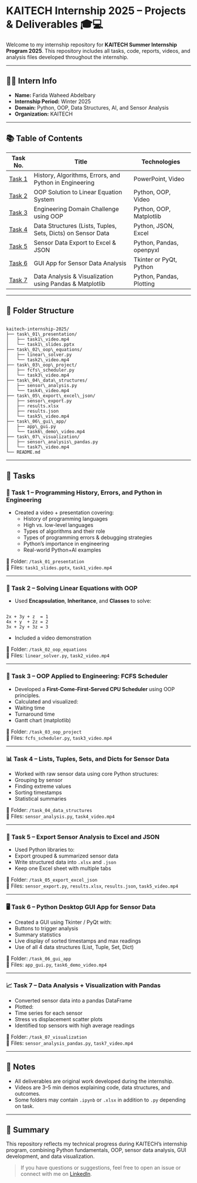 # KAITECH Internship 2025 – Projects & Deliverables 🎓💻

Welcome to my internship repository for **KAITECH Summer Internship Program 2025**. This repository includes all tasks, code, reports, videos, and analysis files developed throughout the internship.

---

## 👩‍💻 Intern Info

- **Name:** Farida Waheed Abdelbary
- **Internship Period:** Winter 2025
- **Domain:** Python, OOP, Data Structures, AI, and Sensor Analysis
- **Organization:** KAITECH

---

## 📚 Table of Contents

| Task No. | Title                                                                 | Technologies             |
|----------|-----------------------------------------------------------------------|--------------------------|
| [Task 1](#task-1) | History, Algorithms, Errors, and Python in Engineering          | PowerPoint, Video        |
| [Task 2](#task-2) | OOP Solution to Linear Equation System                          | Python, OOP, Video       |
| [Task 3](#task-3) | Engineering Domain Challenge using OOP                          | Python, OOP, Matplotlib  |
| [Task 4](#task-4) | Data Structures (Lists, Tuples, Sets, Dicts) on Sensor Data     | Python, JSON, Excel      |
| [Task 5](#task-5) | Sensor Data Export to Excel & JSON                              | Python, Pandas, openpyxl |
| [Task 6](#task-6) | GUI App for Sensor Data Analysis                                | Tkinter or PyQt, Python  |
| [Task 7](#task-7) | Data Analysis & Visualization using Pandas & Matplotlib         | Python, Pandas, Plotting |

---

## 📁 Folder Structure

```

kaitech-internship-2025/
├── task\_01\_presentation/
│   ├── task1\_video.mp4
│   └── task1\_slides.pptx
├── task\_02\_oop\_equations/
│   ├── linear\_solver.py
│   └── task2\_video.mp4
├── task\_03\_oop\_project/
│   ├── fcfs\_scheduler.py
│   └── task3\_video.mp4
├── task\_04\_data\_structures/
│   ├── sensor\_analysis.py
│   └── task4\_video.mp4
├── task\_05\_export\_excel\_json/
│   ├── sensor\_export.py
│   ├── results.xlsx
│   ├── results.json
│   └── task5\_video.mp4
├── task\_06\_gui\_app/
│   ├── app\_gui.py
│   └── task6\_demo\_video.mp4
├── task\_07\_visualization/
│   ├── sensor\_analysis\_pandas.py
│   └── task7\_video.mp4
└── README.md

```

---

## 📌 Tasks

### 🧠 Task 1 – Programming History, Errors, and Python in Engineering
- Created a video + presentation covering:
  - History of programming languages
  - High vs. low-level languages
  - Types of algorithms and their role
  - Types of programming errors & debugging strategies
  - Python’s importance in engineering
  - Real-world Python+AI examples

📁 Folder: `/task_01_presentation`  
📄 Files: `task1_slides.pptx`, `task1_video.mp4`

---

### 🧮 Task 2 – Solving Linear Equations with OOP

- Used **Encapsulation**, **Inheritance**, and **Classes** to solve:
```

2x + 3y + z  = 1
4x + y  + 2z = 2
3x + 2y + 3z = 3

```
- Included a video demonstration

📁 Folder: `/task_02_oop_equations`  
📄 Files: `linear_solver.py`, `task2_video.mp4`

---

### 🧰 Task 3 – OOP Applied to Engineering: FCFS Scheduler

- Developed a **First-Come-First-Served CPU Scheduler** using OOP principles.
- Calculated and visualized:
- Waiting time
- Turnaround time
- Gantt chart (matplotlib)

📁 Folder: `/task_03_oop_project`  
📄 Files: `fcfs_scheduler.py`, `task3_video.mp4`

---

### 📊 Task 4 – Lists, Tuples, Sets, and Dicts for Sensor Data

- Worked with raw sensor data using core Python structures:
- Grouping by sensor
- Finding extreme values
- Sorting timestamps
- Statistical summaries

📁 Folder: `/task_04_data_structures`  
📄 Files: `sensor_analysis.py`, `task4_video.mp4`

---

### 📁 Task 5 – Export Sensor Analysis to Excel and JSON

- Used Python libraries to:
- Export grouped & summarized sensor data
- Write structured data into `.xlsx` and `.json`
- Keep one Excel sheet with multiple tabs

📁 Folder: `/task_05_export_excel_json`  
📄 Files: `sensor_export.py`, `results.xlsx`, `results.json`, `task5_video.mp4`

---

### 🖥 Task 6 – Python Desktop GUI App for Sensor Data

- Created a GUI using Tkinter / PyQt with:
- Buttons to trigger analysis
- Summary statistics
- Live display of sorted timestamps and max readings
- Use of all 4 data structures (List, Tuple, Set, Dict)

📁 Folder: `/task_06_gui_app`  
📄 Files: `app_gui.py`, `task6_demo_video.mp4`

---

### 📈 Task 7 – Data Analysis + Visualization with Pandas

- Converted sensor data into a pandas DataFrame
- Plotted:
- Time series for each sensor
- Stress vs displacement scatter plots
- Identified top sensors with high average readings

📁 Folder: `/task_07_visualization`  
📄 Files: `sensor_analysis_pandas.py`, `task7_video.mp4`

---

## 🔗 Notes
- All deliverables are original work developed during the internship.
- Videos are 3–5 min demos explaining code, data structures, and outcomes.
- Some folders may contain `.ipynb` or `.xlsx` in addition to `.py` depending on task.

---

## 💼 Summary

This repository reflects my technical progress during KAITECH’s internship program, combining Python fundamentals, OOP, sensor data analysis, GUI development, and data visualization.

> If you have questions or suggestions, feel free to open an issue or connect with me on [LinkedIn](https://www.linkedin.com/in/farida-waheed-b1951a2a5?lipi=urn%3Ali%3Apage%3Ad_flagship3_profile_view_base_contact_details%3ByL3RebfBRHi%2FDQzDMqloow%3D%3D).

